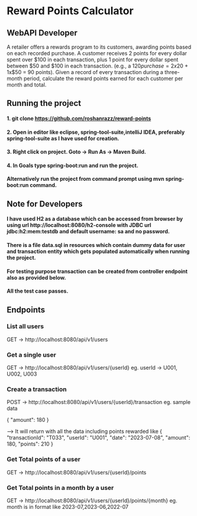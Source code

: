 
# Reward Points Calculator

## WebAPI Developer
A retailer offers a rewards program to its customers, awarding points based on each recorded purchase.
A customer receives 2 points for every dollar spent over $100 in each transaction, plus 1 point for every
dollar spent between $50 and $100 in each transaction.
(e.g., a $120 purchase = 2x$20 + 1x$50 = 90 points).
Given a record of every transaction during a three-month period, calculate the reward points earned for
each customer per month and total.

## Running the project
#### 1. git clone https://github.com/roshanrazz/reward-points
#### 2. Open in editor like eclipse, spring-tool-suite,intelliJ IDEA, preferably spring-tool-suite as I have used for creation.
#### 3. Right click on project. Goto -> Run As -> Maven Build.
#### 4. In Goals type spring-boot:run and run the project.
#### Alternatively run the project from command prompt using mvn spring-boot:run command.

## Note for Developers
#### I have used H2 as a database which can be accessed from browser by using url http://localhost:8080/h2-console with JDBC url jdbc:h2:mem:testdb and default username: sa and no password.

#### There is a file data.sql in resources which contain dummy data for user and transaction entity which gets populated automatically when running the project.
#### For testing purpose transaction can be created from controller endpoint also as provided below.
#### All the test case passes.

## Endpoints
### List all users
GET -> http://localhost:8080/api/v1/users
### Get a single user
GET -> http://localhost:8080/api/v1/users/{userId}
eg. userId -> U001, U002, U003
### Create a transaction
POST -> http://localhost:8080/api/v1/users/{userId}/transaction
eg. sample data

{
  "amount": 180
}

--> It will return with all the data including points rewarded like 
{
"transactionId": "T033",
"userId": "U001",
"date": "2023-07-08",
"amount": 180,
"points": 210
}

### Get Total points of a user
GET -> http://localhost:8080/api/v1/users/{userId}/points

### Get Total points in a month by a user
GET -> http://localhost:8080/api/v1/users/{userId}/points/{month}
eg. month is in format like 2023-07,2023-06,2022-07


